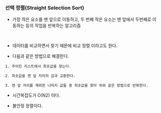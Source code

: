 ### 선택 정렬(Straight Selection Sort)

- 가장 작은 요소를 맨 앞으로 이동하고, 두 번째 작은 요소는 맨 앞에서 두번째로 이동하는 등의 작업을 반복하는 알고리즘
<br>

- 데이터를 비교하면서 찾기 때문에 비교 정렬 이라고도 한다.

- 다음과 같은 방법으로 해결한다.

```TEXT
1. 주어진 리스트에서 최솟값을 찾는다.

2. 최솟값을 맨 앞 자리의 값과 교환한다.

3. 맨 앞 자리를 제외한 나머지 값들 중 최솟값을 찾아 위와 같은 방법으로 반복한다. 
```


- 시간복잡도가 O(N2) 이다.

- 불안정 정렬이다. 